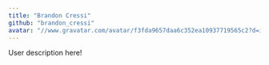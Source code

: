 ```yaml
---
title: "Brandon Cressi"
github: "brandon_cressi"
avatar: "//www.gravatar.com/avatar/f3fda9657daa6c352ea10937719565c2?d=identicon"
---
```


User description here!
